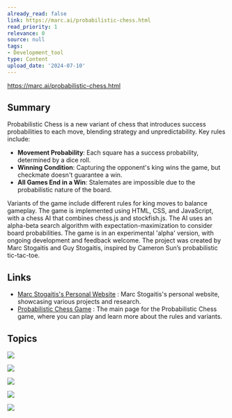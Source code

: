 ```yaml
---
already_read: false
link: https://marc.ai/probabilistic-chess.html
read_priority: 1
relevance: 0
source: null
tags:
- Development_tool
type: Content
upload_date: '2024-07-10'
---
```


https://marc.ai/probabilistic-chess.html
## Summary

Probabilistic Chess is a new variant of chess that introduces success probabilities to each move, blending strategy and unpredictability. Key rules include:

- **Movement Probability**: Each square has a success probability, determined by a dice roll.
- **Winning Condition**: Capturing the opponent's king wins the game, but checkmate doesn't guarantee a win.
- **All Games End in a Win**: Stalemates are impossible due to the probabilistic nature of the board.

Variants of the game include different rules for king moves to balance gameplay. The game is implemented using HTML, CSS, and JavaScript, with a chess AI that combines chess.js and stockfish.js. The AI uses an alpha-beta search algorithm with expectation-maximization to consider board probabilities. The game is in an experimental 'alpha' version, with ongoing development and feedback welcome. The project was created by Marc Stogaitis and Guy Stogaitis, inspired by Cameron Sun’s probabilistic tic-tac-toe.
## Links

- [Marc Stogaitis's Personal Website](https://marc.ai/) : Marc Stogaitis's personal website, showcasing various projects and research.
- [Probabilistic Chess Game](https://marc.ai/probchess) : The main page for the Probabilistic Chess game, where you can play and learn more about the rules and variants.

## Topics

![](topics/Concept/Probabilistic%20Chess)

![](topics/Concept/Alpha%20Beta%20Search%20Algorithm)

![](topics/Concept/Expectation%20Maximization%20Algorithm)

![](topics/Library/chess%20js)

![](topics/Library/stockfish%20js)